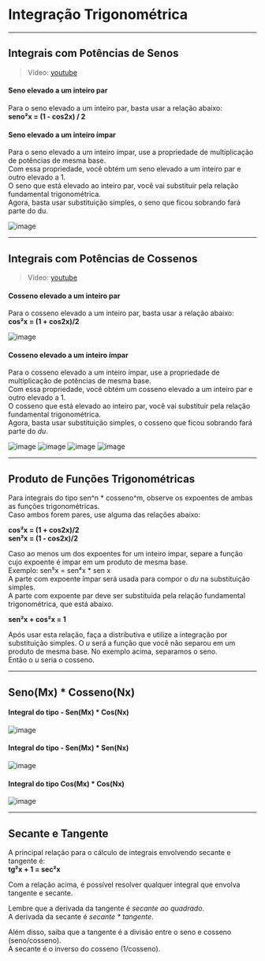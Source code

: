 # Integração Trigonométrica

---
## Integrais com Potências de Senos

> Vídeo: [youtube](https://youtu.be/FtJGJmKTkrI)

#### Seno elevado a um inteiro par

Para o seno elevado a um inteiro par, basta usar a relação abaixo:<br>
**seno²x = (1 - cos2x) / 2**

#### Seno elevado a um inteiro ímpar

Para o seno elevado a um inteiro ímpar, use a propriedade de multiplicação de potências de mesma base.<br>
Com essa propriedade, você obtém um seno elevado a um inteiro par e outro elevado a 1.<br>
O seno que está elevado ao inteiro par, você vai substituir pela relação fundamental trigonométrica.<br>
Agora, basta usar substituição simples, o seno que ficou sobrando fará parte do du.

![image](https://github.com/user-attachments/assets/efa89bf9-7cce-40c3-bb62-6661432e6ae5)

---
## Integrais com Potências de Cossenos

> Vídeo: [youtube](https://youtu.be/FtJGJmKTkrI)<br>

#### Cosseno elevado a um inteiro par

Para o cosseno elevado a um inteiro par, basta usar a relação abaixo:<br>
**cos²x = (1 + cos2x)/2**

![image](https://github.com/user-attachments/assets/70eaf3a8-09b1-44f2-b3d7-ab7ffd519dfe)

#### Cosseno elevado a um inteiro ímpar

Para o cosseno elevado a um inteiro ímpar, use a propriedade de multiplicação de potências de mesma base.<br>
Com essa propriedade, você obtém um cosseno elevado a um inteiro par e outro elevado a 1.<br>
O cosseno que está elevado ao inteiro par, você vai substituir pela relação fundamental trigonométrica.<br>
Agora, basta usar substituição simples, o cosseno que ficou sobrando fará parte do *du*.

![image](https://github.com/user-attachments/assets/db175ddd-09c0-4cb8-827d-2a8ecf976f83)
![image](https://github.com/user-attachments/assets/15f927ca-a824-4e92-be09-c5bd128b1133)
![image](https://github.com/user-attachments/assets/7eec0304-d36a-4fa6-af01-e28371e65c19)
![image](https://github.com/user-attachments/assets/a768b375-c2ae-42c3-aeba-3fc9d1aa0111)

---
## Produto de Funções Trigonométricas

Para integrais do tipo sen^n * cosseno^m, observe os expoentes de ambas as funções trigonométricas.<br>
Caso ambos forem pares, use alguma das relações abaixo:

**cos²x = (1 + cos2x)/2**<br>
**sen²x = (1 - cos2x)/2**<br>

Caso ao menos um dos expoentes for um inteiro ímpar, separe a função cujo expoente é impar em um produto de mesma base.<br>
Exemplo: sen⁵x = sen⁴x * sen x<br>
A parte com expoente ímpar será usada para compor o *du* na substituição simples.<br>
A parte com expoente par deve ser substituída pela relação fundamental trigonométrica, que está abaixo.

**sen²x + cos²x = 1**

Após usar esta relação, faça a distributiva e utilize a integração por substituição simples.
O *u* será a função que você não separou em um produto de mesma base. No exemplo acima, separamos o seno.<br>
Então o *u* seria o cosseno. 

---
## Seno(Mx) * Cosseno(Nx)

#### Integral do tipo - Sen(Mx) * Cos(Nx)

![image](https://github.com/user-attachments/assets/b8271c5e-202c-48cb-a45e-9016ed1c53b2)

#### Integral do tipo - Sen(Mx) * Sen(Nx)

![image](https://github.com/user-attachments/assets/c5329223-3d35-48f8-9139-9151f9a79c2e)

#### Integral do tipo Cos(Mx) * Cos(Nx)

![image](https://github.com/user-attachments/assets/5f602330-1273-4484-80de-052fcd66683d)

---
## Secante e Tangente

A principal relação para o cálculo de integrais envolvendo secante e tangente é:<br>
**tg²x + 1 = sec²x**

Com a relação acima, é possível resolver qualquer integral que envolva tangente e secante.

Lembre que a derivada da tangente é *secante ao quadrado*.<br>
A derivada da secante é *secante * tangente*.

Além disso, saiba que a tangente é a divisão entre o seno e cosseno (seno/cosseno).<br>
A secante é o inverso do cosseno (1/cosseno).
